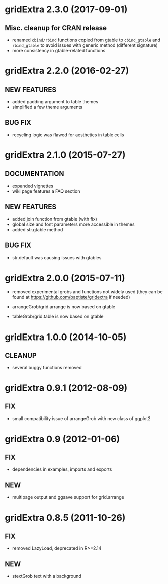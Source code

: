 # gridExtra 2.3.0 (2017-09-01)
 
## Misc. cleanup for CRAN release

* renamed `cbind/rbind` functions copied from gtable to `cbind_gtable` and `rbind_gtable` to avoid issues with generic method (different signature)
* more consistency in gtable-related functions

# gridExtra 2.2.0 (2016-02-27)
 
## NEW FEATURES

* added padding argument to table themes
* simplified a few theme arguments

## BUG FIX

* recycling logic was flawed for aesthetics in table cells

# gridExtra 2.1.0 (2015-07-27) 

## DOCUMENTATION

* expanded vignettes
* wiki page features a FAQ section

## NEW FEATURES

* added join function from gtable (with fix)
* global size and font parameters more accessible in themes
* added str.gtable method

## BUG FIX

* str.default was causing issues with gtables

# gridExtra 2.0.0 (2015-07-11) 

* removed experimental grobs and functions not widely used (they can be found at https://github.com/baptiste/gridextra if needed)

* arrangeGrob/grid.arrange is now based on gtable

* tableGrob/grid.table is now based on gtable

# gridExtra 1.0.0 (2014-10-05) 

## CLEANUP

* several buggy functions removed

# gridExtra 0.9.1 (2012-08-09) 

## FIX

* small compatibility issue of arrangeGrob with new class of ggplot2

# gridExtra 0.9 (2012-01-06) 

## FIX

* dependencies in examples, imports and exports

## NEW

* multipage output and ggsave support for grid.arrange


# gridExtra 0.8.5 (2011-10-26) 

## FIX

* removed LazyLoad, deprecated in R>=2.14

## NEW

* stextGrob text with a background